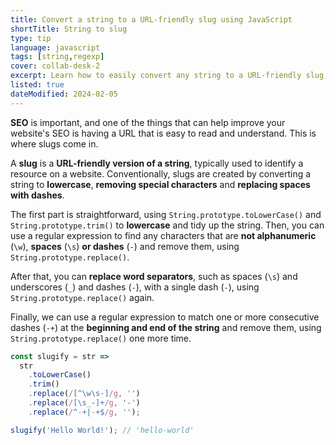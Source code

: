 ```yaml
---
title: Convert a string to a URL-friendly slug using JavaScript
shortTitle: String to slug
type: tip
language: javascript
tags: [string,regexp]
cover: collab-desk-2
excerpt: Learn how to easily convert any string to a URL-friendly slug, using regular expressions.
listed: true
dateModified: 2024-02-05
---
```


**SEO** is important, and one of the things that can help improve your website's SEO is having a URL that is easy to read and understand. This is where slugs come in.

A **slug** is a **URL-friendly version of a string**, typically used to identify a resource on a website. Conventionally, slugs are created by converting a string to **lowercase**, **removing special characters** and **replacing spaces with dashes**.

The first part is straightforward, using `String.prototype.toLowerCase()` and `String.prototype.trim()` to **lowercase** and tidy up the string. Then, you can use a regular expression to find any characters that are **not alphanumeric** (`\w`), **spaces** (`\s`) **or dashes** (`-`) and remove them, using `String.prototype.replace()`.

After that, you can **replace word separators**, such as spaces (`\s`) and underscores (`_`) and dashes (`-`), with a single dash (`-`), using `String.prototype.replace()` again.

Finally, we can use a regular expression to match one or more consecutive dashes (`-+`) at the **beginning and end of the string** and remove them, using `String.prototype.replace()` one more time.

```js
const slugify = str =>
  str
    .toLowerCase()
    .trim()
    .replace(/[^\w\s-]/g, '')
    .replace(/[\s_-]+/g, '-')
    .replace(/^-+|-+$/g, '');

slugify('Hello World!'); // 'hello-world'
```
